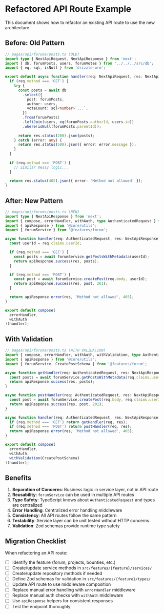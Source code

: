 # Refactored API Route Example

This document shows how to refactor an existing API route to use the new architecture.

## Before: Old Pattern

```typescript
// pages/api/forums/posts.ts (OLD)
import type { NextApiRequest, NextApiResponse } from 'next';
import { db, forumPosts, users, forumVotes } from '../../../src/db';
import { eq, sql, isNull } from 'drizzle-orm';

export default async function handler(req: NextApiRequest, res: NextApiResponse) {
  if (req.method === 'GET') {
    try {
      const posts = await db
        .select({
          post: forumPosts,
          author: users,
          voteCount: sql<number>`...`,
        })
        .from(forumPosts)
        .leftJoin(users, eq(forumPosts.authorId, users.id))
        .where(isNull(forumPosts.parentId));
      
      return res.status(200).json(posts);
    } catch (error: any) {
      return res.status(500).json({ error: error.message });
    }
  }
  
  if (req.method === 'POST') {
    // Similar messy logic...
  }
  
  return res.status(405).json({ error: 'Method not allowed' });
}
```

## After: New Pattern

```typescript
// pages/api/forums/posts.ts (NEW)
import type { NextApiResponse } from 'next';
import { compose, errorHandler, withAuth, type AuthenticatedRequest } from '@core/middleware';
import { apiResponse } from '@core/utils';
import { forumService } from '@features/forum';

async function handler(req: AuthenticatedRequest, res: NextApiResponse) {
  const userId = req.claims.userId;

  if (req.method === 'GET') {
    const posts = await forumService.getPostsWithMetadata(userId);
    return apiResponse.success(res, posts);
  }

  if (req.method === 'POST') {
    const post = await forumService.createPost(req.body, userId);
    return apiResponse.success(res, post, 201);
  }

  return apiResponse.error(res, 'Method not allowed', 405);
}

export default compose(
  errorHandler,
  withAuth
)(handler);
```

## With Validation

```typescript
// pages/api/forums/posts.ts (WITH VALIDATION)
import { compose, errorHandler, withAuth, withValidation, type AuthenticatedRequest } from '@core/middleware';
import { apiResponse } from '@core/utils';
import { forumService, CreatePostSchema } from '@features/forum';

async function getHandler(req: AuthenticatedRequest, res: NextApiResponse) {
  const posts = await forumService.getPostsWithMetadata(req.claims.userId);
  return apiResponse.success(res, posts);
}

async function postHandler(req: AuthenticatedRequest, res: NextApiResponse) {
  const post = await forumService.createPost(req.body, req.claims.userId);
  return apiResponse.success(res, post, 201);
}

async function handler(req: AuthenticatedRequest, res: NextApiResponse) {
  if (req.method === 'GET') return getHandler(req, res);
  if (req.method === 'POST') return postHandler(req, res);
  return apiResponse.error(res, 'Method not allowed', 405);
}

export default compose(
  errorHandler,
  withAuth,
  withValidation(CreatePostSchema)
)(handler);
```

## Benefits

1. **Separation of Concerns**: Business logic in service layer, not in API route
2. **Reusability**: `forumService` can be used in multiple API routes
3. **Type Safety**: TypeScript knows about `AuthenticatedRequest` and types are centralized
4. **Error Handling**: Centralized error handling middleware
5. **Consistency**: All API routes follow the same pattern
6. **Testability**: Service layer can be unit tested without HTTP concerns
7. **Validation**: Zod schemas provide runtime type safety

## Migration Checklist

When refactoring an API route:

- [ ] Identify the feature (forum, projects, bounties, etc.)
- [ ] Create/update service methods in `src/features/{feature}/services/`
- [ ] Create/update repository methods if needed
- [ ] Define Zod schemas for validation in `src/features/{feature}/types/`
- [ ] Update API route to use middleware composition
- [ ] Replace manual error handling with `errorHandler` middleware
- [ ] Replace manual auth checks with `withAuth` middleware
- [ ] Use `apiResponse` helpers for consistent responses
- [ ] Test the endpoint thoroughly
